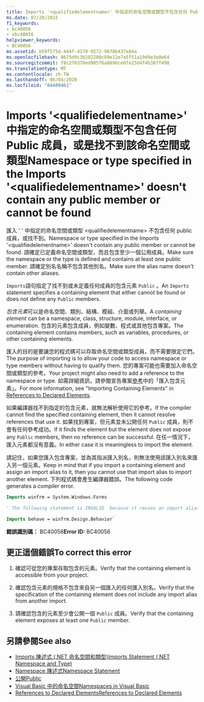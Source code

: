 ```yaml
---
title: Imports '<qualifiedelementname>' 中指定的命名空間或類型不包含任何 Public 成員，或是找不到該命名空間或類型
ms.date: 07/20/2015
f1_keywords:
- bc40056
- vbc40056
helpviewer_keywords:
- BC40056
ms.assetid: b59f5754-444f-4378-9272-9678b437e84a
ms.openlocfilehash: 8675d9c3b202200c89e12e7a5f51a19d9e3e0e64
ms.sourcegitcommit: f8c270376ed905f6a8896ce0fe25b4f4b38ff498
ms.translationtype: MT
ms.contentlocale: zh-TW
ms.lasthandoff: 06/04/2020
ms.locfileid: "84409461"
---
```

# <a name="namespace-or-type-specified-in-the-imports-qualifiedelementname-doesnt-contain-any-public-member-or-cannot-be-found"></a><span data-ttu-id="eaa90-102">Imports '\<qualifiedelementname>' 中指定的命名空間或類型不包含任何 Public 成員，或是找不到該命名空間或類型</span><span class="sxs-lookup"><span data-stu-id="eaa90-102">Namespace or type specified in the Imports '\<qualifiedelementname>' doesn't contain any public member or cannot be found</span></span>

<span data-ttu-id="eaa90-103">匯入 ' ' 中指定的命名空間或類型 \<qualifiedelementname> 不包含任何 public 成員，或找不到。</span><span class="sxs-lookup"><span data-stu-id="eaa90-103">Namespace or type specified in the Imports '\<qualifiedelementname>' doesn't contain any public member or cannot be found.</span></span> <span data-ttu-id="eaa90-104">請確定已定義命名空間或類型，而且包含至少一個公用成員。</span><span class="sxs-lookup"><span data-stu-id="eaa90-104">Make sure the namespace or the type is defined and contains at least one public member.</span></span> <span data-ttu-id="eaa90-105">請確定別名名稱不包含其他別名。</span><span class="sxs-lookup"><span data-stu-id="eaa90-105">Make sure the alias name doesn't contain other aliases.</span></span>

<span data-ttu-id="eaa90-106">`Imports`語句指定了找不到或未定義任何成員的包含元素 `Public` 。</span><span class="sxs-lookup"><span data-stu-id="eaa90-106">An `Imports` statement specifies a containing element that either cannot be found or does not define any `Public` members.</span></span>

<span data-ttu-id="eaa90-107">*包含元素*可以是命名空間、類別、結構、模組、介面或列舉。</span><span class="sxs-lookup"><span data-stu-id="eaa90-107">A *containing element* can be a namespace, class, structure, module, interface, or enumeration.</span></span> <span data-ttu-id="eaa90-108">包含的元素包含成員，例如變數、程式或其他包含專案。</span><span class="sxs-lookup"><span data-stu-id="eaa90-108">The containing element contains members, such as variables, procedures, or other containing elements.</span></span>

<span data-ttu-id="eaa90-109">匯入的目的是要讓您的程式碼可以存取命名空間或類型成員，而不需要限定它們。</span><span class="sxs-lookup"><span data-stu-id="eaa90-109">The purpose of importing is to allow your code to access namespace or type members without having to qualify them.</span></span> <span data-ttu-id="eaa90-110">您的專案可能也需要加入命名空間或類型的參考。</span><span class="sxs-lookup"><span data-stu-id="eaa90-110">Your project might also need to add a reference to the namespace or type.</span></span> <span data-ttu-id="eaa90-111">如需詳細資訊，請參閱宣告專案[參考](../../programming-guide/language-features/declared-elements/references-to-declared-elements.md)中的「匯入包含元素」。</span><span class="sxs-lookup"><span data-stu-id="eaa90-111">For more information, see "Importing Containing Elements" in [References to Declared Elements](../../programming-guide/language-features/declared-elements/references-to-declared-elements.md).</span></span>

<span data-ttu-id="eaa90-112">如果編譯器找不到指定的包含元素，就無法解析使用它的參考。</span><span class="sxs-lookup"><span data-stu-id="eaa90-112">If the compiler cannot find the specified containing element, then it cannot resolve references that use it.</span></span> <span data-ttu-id="eaa90-113">如果找到專案，但元素並未公開任何 `Public` 成員，則不會有任何參考成功。</span><span class="sxs-lookup"><span data-stu-id="eaa90-113">If it finds the element but the element does not expose any `Public` members, then no reference can be successful.</span></span> <span data-ttu-id="eaa90-114">在任一情況下，匯入元素都沒有意義。</span><span class="sxs-lookup"><span data-stu-id="eaa90-114">In either case it is meaningless to import the element.</span></span>

<span data-ttu-id="eaa90-115">請記住，如果您匯入包含專案，並為其指派匯入別名，則無法使用該匯入別名來匯入另一個元素。</span><span class="sxs-lookup"><span data-stu-id="eaa90-115">Keep in mind that if you import a containing element and assign an import alias to it, then you cannot use that import alias to import another element.</span></span> <span data-ttu-id="eaa90-116">下列程式碼會產生編譯器錯誤。</span><span class="sxs-lookup"><span data-stu-id="eaa90-116">The following code generates a compiler error.</span></span>

```vb
Imports winfrm = System.Windows.Forms

' The following statement is INVALID  because it reuses an import alias.

Imports behave = winfrm.Design.Behavior`
```

<span data-ttu-id="eaa90-117">**錯誤識別碼：** BC40056</span><span class="sxs-lookup"><span data-stu-id="eaa90-117">**Error ID:** BC40056</span></span>

## <a name="to-correct-this-error"></a><span data-ttu-id="eaa90-118">更正這個錯誤</span><span class="sxs-lookup"><span data-stu-id="eaa90-118">To correct this error</span></span>

1. <span data-ttu-id="eaa90-119">確認可從您的專案存取包含的元素。</span><span class="sxs-lookup"><span data-stu-id="eaa90-119">Verify that the containing element is accessible from your project.</span></span>

2. <span data-ttu-id="eaa90-120">確認包含元素的規格不包含來自另一個匯入的任何匯入別名。</span><span class="sxs-lookup"><span data-stu-id="eaa90-120">Verify that the specification of the containing element does not include any import alias from another import.</span></span>

3. <span data-ttu-id="eaa90-121">請確認包含的元素至少會公開一個 `Public` 成員。</span><span class="sxs-lookup"><span data-stu-id="eaa90-121">Verify that the containing element exposes at least one `Public` member.</span></span>

## <a name="see-also"></a><span data-ttu-id="eaa90-122">另請參閱</span><span class="sxs-lookup"><span data-stu-id="eaa90-122">See also</span></span>

- [<span data-ttu-id="eaa90-123">Imports 陳述式 (.NET 命名空間和類型)</span><span class="sxs-lookup"><span data-stu-id="eaa90-123">Imports Statement (.NET Namespace and Type)</span></span>](../statements/imports-statement-net-namespace-and-type.md)
- [<span data-ttu-id="eaa90-124">Namespace 陳述式</span><span class="sxs-lookup"><span data-stu-id="eaa90-124">Namespace Statement</span></span>](../statements/namespace-statement.md)
- [<span data-ttu-id="eaa90-125">公開</span><span class="sxs-lookup"><span data-stu-id="eaa90-125">Public</span></span>](../modifiers/public.md)
- [<span data-ttu-id="eaa90-126">Visual Basic 中的命名空間</span><span class="sxs-lookup"><span data-stu-id="eaa90-126">Namespaces in Visual Basic</span></span>](../../programming-guide/program-structure/namespaces.md)
- [<span data-ttu-id="eaa90-127">References to Declared Elements</span><span class="sxs-lookup"><span data-stu-id="eaa90-127">References to Declared Elements</span></span>](../../programming-guide/language-features/declared-elements/references-to-declared-elements.md)

